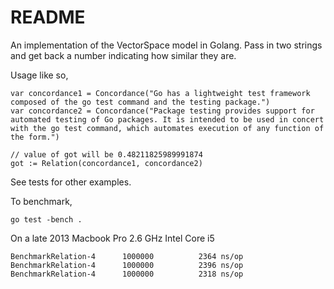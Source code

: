 # README #

An implementation of the VectorSpace model in Golang. Pass in two strings and get back a number indicating how similar they are.

Usage like so,

```
var concordance1 = Concordance("Go has a lightweight test framework composed of the go test command and the testing package.")
var concordance2 = Concordance("Package testing provides support for automated testing of Go packages. It is intended to be used in concert with the go test command, which automates execution of any function of the form.")

// value of got will be 0.48211825989991874   
got := Relation(concordance1, concordance2)
```


See tests for other examples.

To benchmark,

```
go test -bench .
```

On a late 2013 Macbook Pro 2.6 GHz Intel Core i5

```
BenchmarkRelation-4   	 1000000	      2364 ns/op
BenchmarkRelation-4   	 1000000	      2396 ns/op
BenchmarkRelation-4   	 1000000	      2318 ns/op
```
